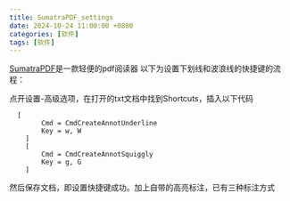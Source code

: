 ```yaml
---
title: SumatraPDF_settings
date: 2024-10-24 11:00:00 +0800
categories: [软件]
tags: [软件]
---
```


[SumatraPDF](https://www.sumatrapdfreader.org/free-pdf-reader)是一款轻便的pdf阅读器
以下为设置下划线和波浪线的快捷键的流程：

点开设置-高级选项，在打开的txt文档中找到Shortcuts，插入以下代码
```
  [
		Cmd = CmdCreateAnnotUnderline
		Key = w, W
	]
	[
		Cmd = CmdCreateAnnotSquiggly
		Key = g, G
	]
```
然后保存文档，即设置快捷键成功。加上自带的高亮标注，已有三种标注方式
